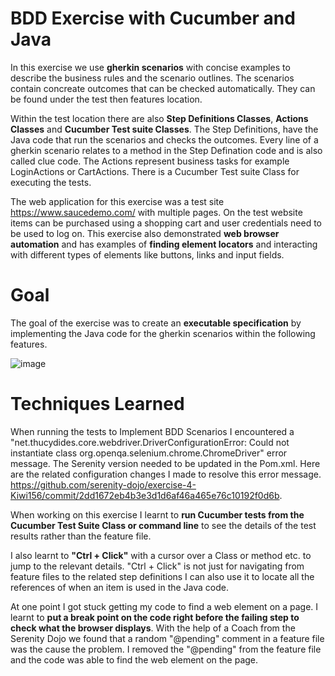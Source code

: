 # BDD Exercise with Cucumber and Java

In this exercise we use **gherkin scenarios** with concise examples to describe the business rules and the scenario outlines. The scenarios contain concreate outcomes that can be checked automatically. They can be found under the test then features location. 

Within the test location there are also **Step Definitions Classes**, **Actions Classes** and **Cucumber Test suite Classes**. The Step Definitions, have the Java code that run the scenarios and checks the outcomes. Every line of a gherkin scenario relates to a method in the Step Defination code and is also called clue code. The Actions represent business tasks for example LoginActions or CartActions. There is a Cucumber Test suite Class for executing the tests. 

The web application for this exercise was a test site https://www.saucedemo.com/ with multiple pages. On the test website items can be purchased using a shopping cart and user credentials need to be used to log on. This exercise also demonstrated **web browser automation** and has examples of **finding element locators** and interacting with different types of elements like buttons, links and input fields.   

# Goal 

The goal of the exercise was to create an **executable specification** by implementing the Java code for the gherkin scenarios within the following features.

![image](https://github.com/serenity-dojo/exercise-4-Kiwi156/assets/73317499/be4d7e8e-b26b-417b-9a93-ad269fb21142)


# Techniques Learned

When running the tests to Implement BDD Scenarios I encountered a "net.thucydides.core.webdriver.DriverConfigurationError: Could not instantiate class org.openqa.selenium.chrome.ChromeDriver" error message. The Serenity version needed to be updated in the Pom.xml. Here are the related configuration changes I made to resolve this error message. https://github.com/serenity-dojo/exercise-4-Kiwi156/commit/2dd1672eb4b3e3d1d6af46a465e76c10192f0d6b.

When working on this exercise I learnt to **run Cucumber tests from the Cucumber Test Suite Class or command line** to see the details of the test results rather than the feature file. 

I also learnt to **"Ctrl + Click"** with a cursor over a Class or method etc. to jump to the relevant details. "Ctrl + Click" is not just for navigating from feature files to the related step definitions I can also use it to locate all the references of when an item is used in the Java code.

At one point I got stuck getting my code to find a web element on a page. I learnt to **put a break point on the code right before the failing step to check what the browser displays**. With the help of a Coach from the Serenity Dojo we found that a random "@pending" comment in a feature file was the cause the problem. I removed the "@pending" from the feature file and the code was able to find the web element on the page.  

